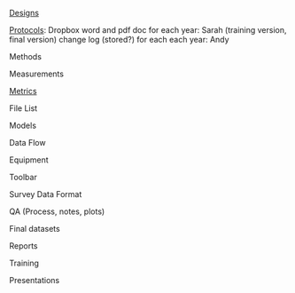 

[Designs](Designs.md)

[Protocols](www.isemp.org):
Dropbox
word and pdf doc for each year: Sarah (training version, final version)
change log (stored?) for each each year: Andy 

Methods


Measurements

[Metrics](https://github.com/SouthForkResearch/CHaMP_Metrics/wiki)

File List

Models

Data Flow

Equipment

Toolbar

Survey Data Format

QA (Process, notes, plots)

Final datasets

Reports

Training

Presentations
